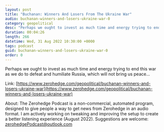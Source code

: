 ```yaml
---
layout: post
title: "Buchanan: Winners And Losers From The Ukraine War"
audio: buchanan-winners-and-losers-ukraine-war-0
category: geopolitical
desc: "Perhaps we ought to invest as much time and energy trying to end this war as we do to defeat and humiliate Russia, which will not bring us peace..."
duration: 00:04:26
length: 266
datetime: Wed, 31 Aug 2022 10:30:00 +0000
tags: podcast
guid: buchanan-winners-and-losers-ukraine-war-0
order: 0
---
```

Perhaps we ought to invest as much time and energy trying to end this war as we do to defeat and humiliate Russia, which will not bring us peace...

Link: [https://www.zerohedge.com/geopolitical/buchanan-winners-and-losers-ukraine-war](https://www.zerohedge.com/geopolitical/buchanan-winners-and-losers-ukraine-war)

About: The Zerohedge Podcast is a non-commercial, automated program, designed to give people a way to get news from Zerohedge in an audio format.  I am actively working on tweaking and improving the setup to create a better listening experience (August 2022).  Suggestions are welcome: [zerohedgePodcast@outlook.com](mailto:zerohedgePodcast@outlook.com)